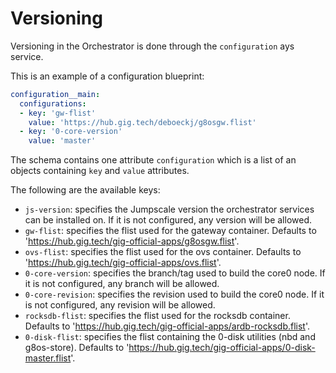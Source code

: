 # Versioning

Versioning in the Orchestrator is done through the `configuration` ays service.

This is an example of a configuration blueprint:

```yaml
configuration__main:
  configurations:
  - key: 'gw-flist'
    value: 'https://hub.gig.tech/deboeckj/g8osgw.flist'
  - key: '0-core-version'
    value: 'master'
```

The schema contains one attribute `configuration` which is a list of an objects containing `key` and `value` attributes.

The following are the available keys:

* `js-version`: specifies the Jumpscale version the orchestrator services can be installed on. If it is not configured, any version will be allowed.
* `gw-flist`: specifies the flist used for the gateway container. Defaults to 'https://hub.gig.tech/gig-official-apps/g8osgw.flist'.
* `ovs-flist`: specifies the flist used for the ovs container. Defaults to 'https://hub.gig.tech/gig-official-apps/ovs.flist'.
* `0-core-version`: specifies the branch/tag used to build the core0 node. If it is not configured, any branch will be allowed.
* `0-core-revision`: specifies the revision used to build the core0 node. If it is not configured, any revision will be allowed.
* `rocksdb-flist`: specifies the flist used for the rocksdb container. Defaults to 'https://hub.gig.tech/gig-official-apps/ardb-rocksdb.flist'.
* `0-disk-flist`: specifies the flist containing the 0-disk utilities (nbd and g8os-store). Defaults to 'https://hub.gig.tech/gig-official-apps/0-disk-master.flist'.


